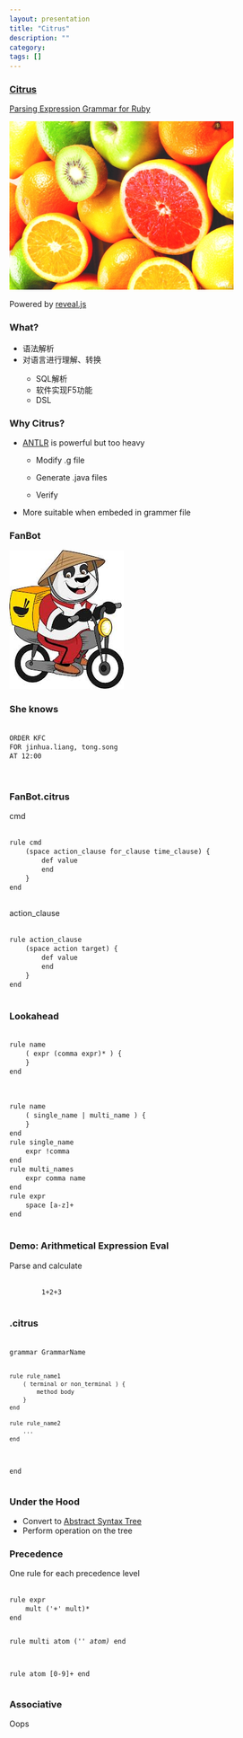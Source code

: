 ```yaml
---
layout: presentation
title: "Citrus"
description: ""
category:
tags: []
---
```


<section>
	<section id="scale">
		<h3><a href="https://github.com/mjijackson/citrus">Citrus</a></h3>
		<p><a href="http://en.wikipedia.org/wiki/Parsing_expression_grammar">Parsing Expression Grammar for Ruby</a></p>
		<img src="/assets/images/citrus3.jpg" width="400" />
		<p class="powered">Powered by <a href="https://github.com/hakimel/reveal.js">reveal.js</a></p>
	</section>
	<section>
		<h3>What?</h3>
		<ul>
			<li class="fragment">语法解析</li>
			<li class="fragment">对语言进行理解、转换</li>
			<ul>
				<li class="fragment">SQL解析</li>
				<li class="fragment">软件实现F5功能</li>
				<li class="fragment">DSL</li>
			</ul>
		</ul>
	</section>
	<section>
		<h3>Why Citrus?</h3>
		<ul>
			<li><p class="fragment"><a href="http://www.antlr.org" target="new">ANTLR</a> is powerful but too heavy</p></li>
			<ul>
				<li><p class="fragment">Modify .g file</p></li>
				<li><p class="fragment">Generate .java files</p></li>
				<li><p class="fragment">Verify</p></li>
			</ul>
			<li><p class="fragment">More suitable when embeded in grammer file</p></li>
		</ul>
	</section>
</section>

<section>
	<section>
		<h3>FanBot</h3>
		<img src="/assets/images/panda.jpeg" />
	</section>
	<section>
		<h3>She knows</h3>
		<pre>
			<code spellcheck="false" class="ruby">
ORDER KFC
FOR jinhua.liang, tong.song
AT 12:00
			</code>
		</pre>
	</section>
	<section>
		<h3>FanBot.citrus</h3>
		cmd
		<pre> <code spellcheck="false" class="ruby">
rule cmd
	(space action_clause for_clause time_clause) {
		def value
		end
	}
end
		</code></pre>
action_clause
		<pre> <code spellcheck="false" class="ruby">
rule action_clause
	(space action target) {
		def value
		end
	}
end
		</code> </pre>
	</section>
	<section>
		<h3>Lookahead</h3>
		<pre><code spellcheck="false" class="ruby">
rule name
	( expr (<span class="fragment highlight-red">comma expr</span>)* ) {
	}
end
		</code></pre>
		<pre><code spellcheck="false" class="ruby">
rule name
	( single_name | multi_name ) {
	}
end
rule single_name
	expr !comma
end
rule multi_names
	expr comma name
end
rule expr
	space [a-z]+
end
		</code></pre>
	</section>
</section>

<section>
	<h3>Demo: Arithmetical Expression Eval</h3>
	Parse and calculate
	<pre><code spellcheck="false" class="ruby">
		1+2+3
	</code></pre>
</section>

<section>
	<h3>.citrus</h3>
	<pre><code spellcheck="false">
grammar GrammarName

    rule rule_name1
        ( terminal or non_terminal ) {
            method body
        }
    end

    rule rule_name2
    	...
    end

end
	</code></pre>
</section>

<section>
	<h3>Under the Hood</h3>
	<ul>
		<li class="fragment">Convert to <a href="http://en.wikipedia.org/wiki/Abstract_syntax_tree">Abstract Syntax Tree</a></li>
		<li class="fragment">Perform operation on the tree</li>
	</ul>
</section>

<section>
	<h3>Precedence</h3>
	One rule for each precedence level
	<pre><code spellcheck="false" class="ruby">
rule expr
    mult ('+' mult)*
end

rule multi
    atom ('*' atom)*
end

rule atom
    [0-9]+
end
	</code></pre>
</section>

<section>
	<h3>Associative</h3>
	Oops
</section>
